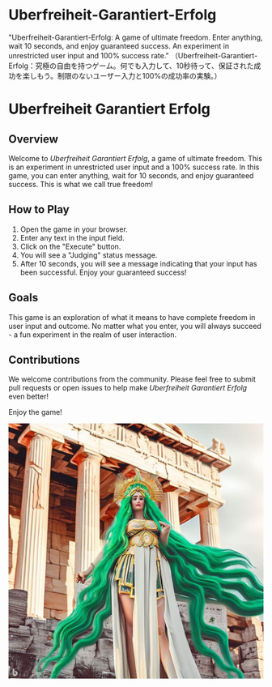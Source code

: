 # Uberfreiheit-Garantiert-Erfolg
"Uberfreiheit-Garantiert-Erfolg: A game of ultimate freedom. Enter anything, wait 10 seconds, and enjoy guaranteed success. An experiment in unrestricted user input and 100% success rate."  （Uberfreiheit-Garantiert-Erfolg：究極の自由を持つゲーム。何でも入力して、10秒待って、保証された成功を楽しもう。制限のないユーザー入力と100%の成功率の実験。）
# Uberfreiheit Garantiert Erfolg

## Overview

Welcome to *Uberfreiheit Garantiert Erfolg*, a game of ultimate freedom. This is an experiment in unrestricted user input and a 100% success rate. In this game, you can enter anything, wait for 10 seconds, and enjoy guaranteed success. This is what we call true freedom!

## How to Play

1. Open the game in your browser.
2. Enter any text in the input field.
3. Click on the "Execute" button.
4. You will see a "Judging" status message.
5. After 10 seconds, you will see a message indicating that your input has been successful. Enjoy your guaranteed success!

## Goals

This game is an exploration of what it means to have complete freedom in user input and outcome. No matter what you enter, you will always succeed - a fun experiment in the realm of user interaction.

## Contributions

We welcome contributions from the community. Please feel free to submit pull requests or open issues to help make *Uberfreiheit Garantiert Erfolg* even better!

Enjoy the game!

![Logo](logo.jpg)
